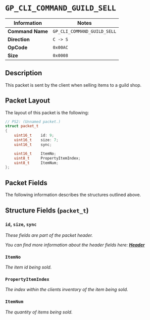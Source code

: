 # `GP_CLI_COMMAND_GUILD_SELL`

| Information               | Notes |
|---                        |---    |
| **Command Name**          | `GP_CLI_COMMAND_GUILD_SELL` |
| **Direction**             | `C -> S` |
| **OpCode**                | `0x00AC` |
| **Size**                  | `0x0008` |

## Description

This packet is sent by the client when selling items to a guild shop.

## Packet Layout

The layout of this packet is the following:

```cpp
// PS2: (Unnamed packet.)
struct packet_t
{
    uint16_t    id: 9;
    uint16_t    size: 7;
    uint16_t    sync;

    uint16_t    ItemNo;
    uint8_t     PropertyItemIndex;
    uint8_t     ItemNum;
};
```

## Packet Fields

The following information describes the structures outlined above.

## Structure Fields (`packet_t`)

### `id`, `size`, `sync`

_These fields are part of the packet header._

_You can find more information about the header fields here: [**Header**](/world/HEADER.md)_

### `ItemNo`

_The item id being sold._

### `PropertyItemIndex`

_The index within the clients inventory of the item being sold._

### `ItemNum`

_The quantity of items being sold._
